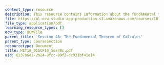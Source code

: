 ```yaml
---
content_type: resource
description: This resource contains information about the fundamental theorem of calculus.
file: https://ol-ocw-studio-app-production.s3.amazonaws.com/courses/18-01sc-single-variable-calculus-fall-2010/8237b6e329240fcc89f2dc931bf41e14_MIT18_01SCF10_Ses48c.pdf
file_type: application/pdf
learning_resource_types: []
ocw_type: OCWFile
parent_title: 'Session 48: The Fundamental Theorem of Calculus'
parent_type: CourseSection
resourcetype: Document
title: MIT18_01SCF10_Ses48c.pdf
uid: 8237b6e3-2924-0fcc-89f2-dc931bf41e14
---
```

